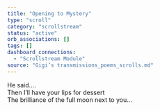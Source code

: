 ```yaml
---
title: "Opening to Mystery"
type: "scroll"
category: "scrollstream"
status: "active"
orb_associations: []
tags: []
dashboard_connections:
  - "Scrollstream Module"
source: "Gigi’s transmissions_poems_scrolls.md"
---
```


He said….  
Then I’ll have your lips for dessert  
The brilliance of the full moon next to you…
